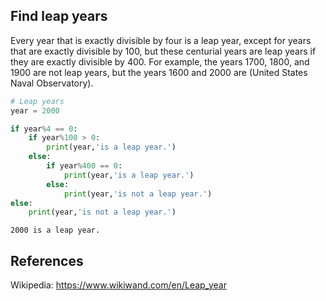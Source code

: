 ## Find leap years

Every year that is exactly divisible by four is a leap year, except for years that are exactly divisible by 100, but these centurial years are leap years if they are exactly divisible by 400. For example, the years 1700, 1800, and 1900 are not leap years, but the years 1600 and 2000 are (United States Naval Observatory).



```python
# Leap years
year = 2000

if year%4 == 0:
    if year%100 > 0:
        print(year,'is a leap year.')
    else:
        if year%400 == 0:
            print(year,'is a leap year.')
        else:
            print(year,'is not a leap year.')
else:
    print(year,'is not a leap year.')

```

    2000 is a leap year.


## References

Wikipedia: https://www.wikiwand.com/en/Leap_year
